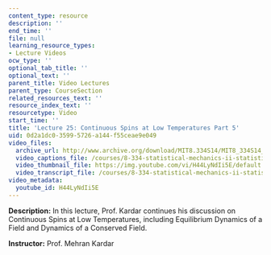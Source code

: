 ```yaml
---
content_type: resource
description: ''
end_time: ''
file: null
learning_resource_types:
- Lecture Videos
ocw_type: ''
optional_tab_title: ''
optional_text: ''
parent_title: Video Lectures
parent_type: CourseSection
related_resources_text: ''
resource_index_text: ''
resourcetype: Video
start_time: ''
title: 'Lecture 25: Continuous Spins at Low Temperatures Part 5'
uid: 0d2a1dc0-3599-5726-a144-f55ceae9e049
video_files:
  archive_url: http://www.archive.org/download/MIT8.334S14/MIT8_334S14_lec25_300k.mp4
  video_captions_file: /courses/8-334-statistical-mechanics-ii-statistical-physics-of-fields-spring-2014/a5e9d31772995cb2b80b2b317f505aa4_H44LyNdIi5E.vtt
  video_thumbnail_file: https://img.youtube.com/vi/H44LyNdIi5E/default.jpg
  video_transcript_file: /courses/8-334-statistical-mechanics-ii-statistical-physics-of-fields-spring-2014/4e4157cddff8c719a4b9fec9108248db_H44LyNdIi5E.pdf
video_metadata:
  youtube_id: H44LyNdIi5E
---
```


**Description:** In this lecture, Prof. Kardar continues his discussion on Continuous Spins at Low Temperatures, including Equilibrium Dynamics of a Field and Dynamics of a Conserved Field.

**Instructor:** Prof. Mehran Kardar



